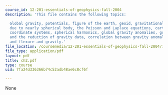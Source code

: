 ```yaml
---
course_id: 12-201-essentials-of-geophysics-fall-2004
description: 'This file contains the following topics:

  Global gravity, potentials, figure of the earth, geoid, gravitational potential
  due to nearly spherical body, the Poisson and Laplace equations, cartesian and spherical
  coordinate systems, spherical harmonics, global gravity anomalies, gravity anomalies
  and the reduction of gravity data, correlation between gravity anomalies and topography,
  and flexure and gravity.'
file_location: /coursemedia/12-201-essentials-of-geophysics-fall-2004/7fa24d336366b74c52adb48ae6c8cf6f_ch2.pdf
file_type: application/pdf
layout: pdf
title: ch2.pdf
type: course
uid: 7fa24d336366b74c52adb48ae6c8cf6f

---
```

None